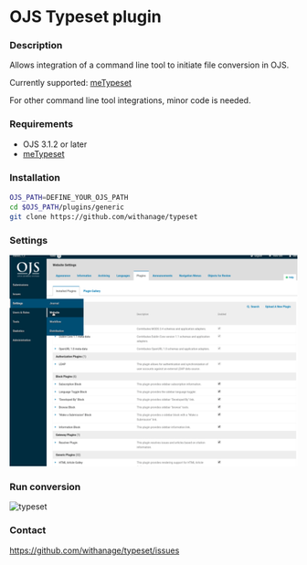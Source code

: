 # OJS Typeset plugin
### Description

Allows integration of a command line tool to initiate file conversion in OJS.

Currently supported:  [meTypeset](https://github.com/MartinPaulEve/meTypeset)

For other command line tool integrations,  minor code is needed.  

### Requirements
* OJS 3.1.2 or later
* [meTypeset](https://github.com/MartinPaulEve/meTypeset) 


### Installation 

```bash
OJS_PATH=DEFINE_YOUR_OJS_PATH
cd $OJS_PATH/plugins/generic
git clone https://github.com/withanage/typeset 

```

### Settings
![typeset](assets/typeset_settings.gif)

### Run conversion
![typeset](assets/typeset_run.gif)


### Contact

https://github.com/withanage/typeset/issues


